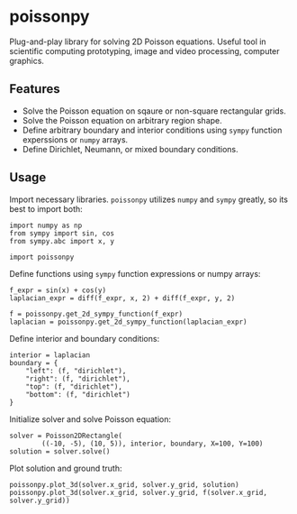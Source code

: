 # poissonpy
Plug-and-play library for solving 2D Poisson equations. Useful tool in scientific computing prototyping, image and video processing, computer graphics.

## Features
- Solve the Poisson equation on sqaure or non-square rectangular grids.
- Solve the Poisson equation on arbitrary region shape.
- Define arbitrary boundary and interior conditions using `sympy` function experssions or `numpy` arrays.
- Define Dirichlet, Neumann, or mixed boundary conditions.

## Usage 

Import necessary libraries. `poissonpy` utilizes `numpy` and `sympy` greatly, so its best to import both:
```
import numpy as np
from sympy import sin, cos
from sympy.abc import x, y

import poissonpy
```

Define functions using `sympy` function expressions or numpy arrays:
```
f_expr = sin(x) + cos(y)
laplacian_expr = diff(f_expr, x, 2) + diff(f_expr, y, 2)

f = poissonpy.get_2d_sympy_function(f_expr)
laplacian = poissonpy.get_2d_sympy_function(laplacian_expr)
```

Define interior and boundary conditions:
```
interior = laplacian
boundary = {
    "left": (f, "dirichlet"),
    "right": (f, "dirichlet"),
    "top": (f, "dirichlet"),
    "bottom": (f, "dirichlet")
}
```

Initialize solver and solve Poisson equation:
```
solver = Poisson2DRectangle(
        ((-10, -5), (10, 5)), interior, boundary, X=100, Y=100)
solution = solver.solve()
```

Plot solution and ground truth:
```
poissonpy.plot_3d(solver.x_grid, solver.y_grid, solution)
poissonpy.plot_3d(solver.x_grid, solver.y_grid, f(solver.x_grid, solver.y_grid))
```

